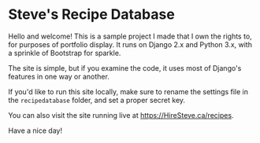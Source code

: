# Steve's Recipe Database

Hello and welcome! This is a sample project I made that I own the rights to, for purposes of portfolio display. It runs on Django 2.x and Python 3.x, with a sprinkle of Bootstrap for sparkle.

The site is simple, but if you examine the code, it uses most of Django's features in one way or another.

If you'd like to run this site locally, make sure to rename the settings file in the `recipedatabase` folder, and set a proper secret key.

You can also visit the site running live at https://HireSteve.ca/recipes.

Have a nice day!
